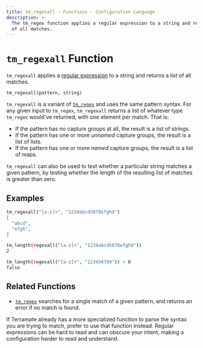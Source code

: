 ```yaml
---
title: tm_regexall - Functions - Configuration Language
description: >-
  The tm_regex function applies a regular expression to a string and returns a list
  of all matches.
---
```


# `tm_regexall` Function

`tm_regexall` applies a
[regular expression](https://en.wikipedia.org/wiki/Regular_expression)
to a string and returns a list of all matches.

```hcl
tm_regexall(pattern, string)
```

`tm_regexall` is a variant of [`tm_regex`](./tm_regex.md) and uses the same pattern
syntax. For any given input to `tm_regex`, `tm_regexall` returns a list of whatever
type `tm_regex` would've returned, with one element per match. That is:

- If the pattern has no capture groups at all, the result is a list of
  strings.
- If the pattern has one or more _unnamed_ capture groups, the result is a
  list of lists.
- If the pattern has one or more _named_ capture groups, the result is a
  list of maps.

`tm_regexall` can also be used to test whether a particular string matches a
given pattern, by testing whether the length of the resulting list of matches
is greater than zero.

## Examples

```sh
tm_regexall("[a-z]+", "1234abcd5678efgh9")
[
  "abcd",
  "efgh",
]

tm_length(regexall("[a-z]+", "1234abcd5678efgh9"))
2

tm_length(regexall("[a-z]+", "123456789")) > 0
false
```

## Related Functions

- [`tm_regex`](./tm_regex.md) searches for a single match of a given pattern, and
  returns an error if no match is found.

If Terramate already has a more specialized function to parse the syntax you
are trying to match, prefer to use that function instead. Regular expressions
can be hard to read and can obscure your intent, making a configuration harder
to read and understand.
